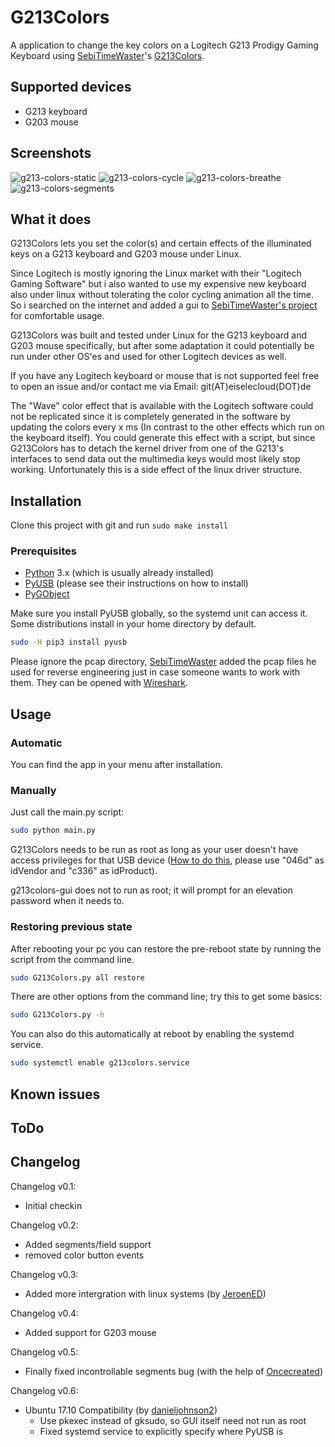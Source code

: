 # G213Colors
A application to change the key colors on a Logitech G213 Prodigy Gaming Keyboard using [SebiTimeWaster](https://github.com/SebiTimeWaster)'s [G213Colors](https://github.com/SebiTimeWaster/G213Colors).

## Supported devices

* G213 keyboard
* G203 mouse

## Screenshots
![g213-colors-static](https://user-images.githubusercontent.com/15942848/30737264-4bab741c-9f86-11e7-893b-3ec0398c85b9.png)
![g213-colors-cycle](https://user-images.githubusercontent.com/15942848/30737260-49058a04-9f86-11e7-9682-94fd42b98881.png)
![g213-colors-breathe](https://user-images.githubusercontent.com/15942848/30737256-45c8ca18-9f86-11e7-9fbc-ff9caa317e14.png)
![g213-colors-segments](https://user-images.githubusercontent.com/15942848/30737263-4b84ca42-9f86-11e7-83e7-dd84e464b601.png)

## What it does
G213Colors lets you set the color(s) and certain effects of the illuminated keys on a G213 keyboard and G203 mouse under Linux.

Since Logitech is mostly ignoring the Linux market with their "Logitech Gaming Software" but i also wanted to use my expensive new keyboard also under linux without tolerating the color cycling animation all the time. So i searched on the internet and added a gui to [SebiTimeWaster's project](https://github.com/SebiTimeWaster/G213Colors) for comfortable usage.

G213Colors was built and tested under Linux for the G213 keyboard and G203 mouse specifically, but after some adaptation it could potentially be run under other OS'es and used for other Logitech devices as well.

If you have any Logitech keyboard or mouse that is not supported feel free to open an issue and/or contact me via Email: git(AT)eiselecloud(DOT)de

The "Wave" color effect that is available with the Logitech software could not be replicated since it is completely generated in the software by updating the colors every x ms (In contrast to the other effects which run on the keyboard itself). You could generate this effect with a script, but since G213Colors has to detach the kernel driver from one of the G213's interfaces to send data out the multimedia keys would most likely stop working. Unfortunately this is a side effect of the linux driver structure.

## Installation
Clone this project with git and run `sudo make install`

### Prerequisites
* [Python](https://www.python.org/) 3.x (which is usually already installed)
* [PyUSB](https://github.com/walac/pyusb) (please see their instructions on how to install)
* [PyGObject](https://wiki.gnome.org/action/show/Projects/PyGObject)

Make sure you install PyUSB globally, so the systemd unit can access it. Some distributions install in your home directory by default.

```bash
sudo -H pip3 install pyusb
```

Please ignore the pcap directory, [SebiTimeWaster](https://github.com/SebiTimeWaster) added the pcap files he used for reverse engineering just in case someone wants to work with them. They can be opened with [Wireshark](https://en.wikipedia.org/wiki/Wireshark).

## Usage

### Automatic
You can find the app in your menu after installation.

### Manually
Just call the main.py script:

```Bash
sudo python main.py
```
G213Colors needs to be run as root as long as your user doesn't have access privileges for that USB device ([How to do this](http://stackoverflow.com/a/32022908/2948666), please use "046d" as idVendor and "c336" as idProduct).

g213colors-gui does not to run as root; it will prompt for an elevation password when it needs to.

### Restoring previous state
After rebooting your pc you can restore the pre-reboot state by running the script from the command line.

```Bash
sudo G213Colors.py all restore
```

There are other options from the command line; try this to get some basics:
```Bash
sudo G213Colors.py -h
```

You can also do this automatically at reboot by enabling the systemd service.

```Bash
sudo systemctl enable g213colors.service
```

## Known issues


## ToDo


## Changelog
Changelog v0.1:
* Initial checkin

Changelog v0.2:
* Added segments/field support
* removed color button events

Changelog v0.3:
* Added more intergration with linux systems (by [JeroenED](https://github.com/JeroenED))

Changelog v0.4:
* Added support for G203 mouse

Changelog v0.5:
* Finally fixed incontrollable segments bug (with the help of [Oncecreated](https://github.com/oncecreated))

Changelog v0.6:
* Ubuntu 17.10 Compatibility (by [danieljohnson2](https://github.com/danieljohnson2))
    * Use pkexec instead of gksudo, so GUI itself need not run as root
    * Fixed systemd service to explicitly specify where PyUSB is
